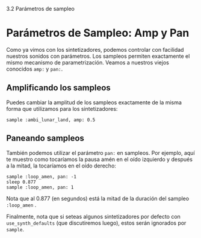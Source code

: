 3.2 Parámetros de sampleo

# Parámetros de Sampleo: Amp y Pan

Como ya vimos con los sintetizadores, podemos controlar con
facilidad nuestros sonidos con parámetros. Los sampleos 
permiten exactamente el mismo mecanismo de parametrización.
Veamos a nuestros viejos conocidos `amp:` y `pan:`.

## Amplificando los sampleos

Puedes cambiar la amplitud de los sampleos exactamente de la
misma forma que utilizamos para los sintetizadores:


```
sample :ambi_lunar_land, amp: 0.5
```

## Paneando sampleos

También podemos utilizar el parámetro `pan:` en sampleos.
Por ejemplo, aquí te muestro como tocaríamos la pausa amén
en el oído izquierdo y después a la mitad, la tocaríamos en el 
oído derecho:

```
sample :loop_amen, pan: -1
sleep 0.877
sample :loop_amen, pan: 1
```

Nota que al 0.877 (en segundos) está la mitad de la duración del sampleo
`:loop_amen` .

Finalmente, nota que si seteas algunos sintetizadores por defecto
con `use_synth_defaults` (que discutiremos luego), estos serán ignorados
por `sample`.
